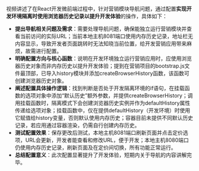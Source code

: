 

视频讲述了在React开发微前端过程中，针对营销模块导航问题，通过配置**实现开发环境隔离时使用浏览器历史记录以提升开发体验**的操作，具体如下：


- **提出导航相关问题及需求**：需要处理导航问题，确保能独立运行营销模块并查看当前访问的实际URL；当前本地主机8081端口使用内存历史记录，地址栏无内容显示，导致开发者页面跳转时无法知晓当前位置，给开发营销应用带来麻烦，故需进行配置。
- **明确配置方向与核心函数**：说明在开发环境独立运行营销应用时，应使用浏览器历史对象而非内存历史以提升开发体验；提到在营销项目的bootstrap.js文件最顶部，已导入history模块并添加createBrowserHistory函数，该函数可创建浏览器历史对象。
- **阐述配置具体操作逻辑**：找到判断是否处于开发隔离环境的if语句，在挂载函数的选项对象中添加“默认历史”额外参数，并提供createBrowserHistory；调用挂载函数时，隔离模式下会创建浏览器历史实例并作为defaultHistory属性传递给选项对象；挂载函数中，仅在提供defaultHistory（开发环境）时使用它赋值给history变量，否则默认使用内存历史；容器目前未提供不同默认历史记录，若应用通过容器渲染，仍需自行创建内存历史。
- **测试配置效果**：保存更改后测试，本地主机8081端口刷新页面并点击定价选项，URL会更新，开发者能查看和修改URL，便于开发；本地主机8080端口仍使用内存历史记录，刷新页面及在定价间切换，所有功能正常运行。
- **总结配置意义**：此次配置显著提升了开发体验，短期内关于导航的内容讲解完毕。